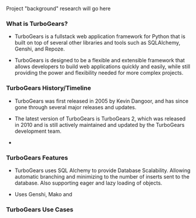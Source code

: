Project "background" research will go here
### What is TurboGears?
- TurboGears is a fullstack web application framework for Python that is built on top of several other libraries and tools such as SQLAlchemy, Genshi, and Repoze.

- TurboGears is designed to be a flexible and extensible framework that allows developers to build web applications quickly and easily, while still providing the power and flexibility needed for more complex projects.

### TurboGears History/Timeline
- TurboGears was first released in 2005 by Kevin Dangoor, and has since gone through several major releases and updates.

- The latest version of TurboGears is TurboGears 2, which was released in 2010 and is still actively maintained and updated by the TurboGears development team.

- 

### TurboGears Features

- TurboGears uses SQL Alchemy to provide Database Scalability. Allowing automatic branching and minimizing  to the number of inserts sent to the database. Also supporting eager and lazy loading of objects.

- Uses Genshi, Mako and 

### TurboGears Use Cases
